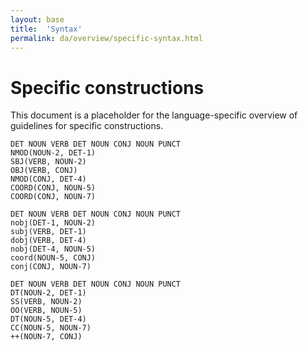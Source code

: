 ```yaml
---
layout: base
title:  'Syntax'
permalink: da/overview/specific-syntax.html
---
```


# Specific constructions

This document is a placeholder for the language-specific overview of
guidelines for specific constructions.

~~~sdparse
DET NOUN VERB DET NOUN CONJ NOUN PUNCT
NMOD(NOUN-2, DET-1)
SBJ(VERB, NOUN-2)
OBJ(VERB, CONJ)
NMOD(CONJ, DET-4)
COORD(CONJ, NOUN-5)
COORD(CONJ, NOUN-7)
~~~

~~~sdparse
DET NOUN VERB DET NOUN CONJ NOUN PUNCT
nobj(DET-1, NOUN-2)
subj(VERB, DET-1)
dobj(VERB, DET-4)
nobj(DET-4, NOUN-5)
coord(NOUN-5, CONJ)
conj(CONJ, NOUN-7)
~~~

~~~sdparse
DET NOUN VERB DET NOUN CONJ NOUN PUNCT
DT(NOUN-2, DET-1)
SS(VERB, NOUN-2)
OO(VERB, NOUN-5)
DT(NOUN-5, DET-4)
CC(NOUN-5, NOUN-7)
++(NOUN-7, CONJ)
~~~
